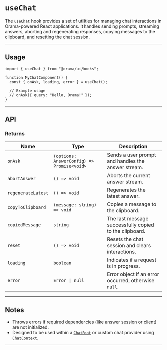 # `useChat`

The `useChat` hook provides a set of utilities for managing chat interactions in Orama-powered React applications. It handles sending prompts, streaming answers, aborting and regenerating responses, copying messages to the clipboard, and resetting the chat session.

---

## Usage

```tsx
import { useChat } from "@orama/ui/hooks";

function MyChatComponent() {
  const { onAsk, loading, error } = useChat();

  // Example usage
  // onAsk({ query: "Hello, Orama!" });
}
```

---

## API

### Returns

| Name               | Type                                       | Description                                            |
| ------------------ | ------------------------------------------ | ------------------------------------------------------ |
| `onAsk`            | `(options: AnswerConfig) => Promise<void>` | Sends a user prompt and handles the answer stream.     |
| `abortAnswer`      | `() => void`                               | Aborts the current answer stream.                      |
| `regenerateLatest` | `() => void`                               | Regenerates the latest answer.                         |
| `copyToClipboard`  | `(message: string) => void`                | Copies a message to the clipboard.                     |
| `copiedMessage`    | `string`                                   | The last message successfully copied to the clipboard. |
| `reset`            | `() => void`                               | Resets the chat session and clears interactions.       |
| `loading`          | `boolean`                                  | Indicates if a request is in progress.                 |
| `error`            | `Error \| null`                            | Error object if an error occurred, otherwise `null`.   |

---

## Notes

- Throws errors if required dependencies (like answer session or client) are not initialized.
- Designed to be used within a [`ChatRoot`](../components/ChatRoot.md) or custom chat provider using [`ChatContext`](../context/ChatContext.md).

---
